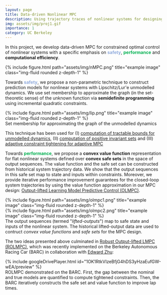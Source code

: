 ```yaml
---
layout: page
title: Data-driven Nonlinear MPC
description: Using trajectory traces of nonlinear systems for designing robust MPC with guarantees 
img: assets/img/proj1.gif
importance: 1
category: UC Berkeley
---
```


In this project, we develop data-driven MPC for constrained optimal control of nonlinear systems with a specific emphasis on <b style='color:#8FAADC;'>safety</b>, <b style='color:#00B050;'>performance</b> and <b>computational efficiency</b>.

<div class="row">
    <div class="col-sm-1 mt-3 mt-sm-0">
    </div>
    <div class="col-sm-10 mt-3 mt-md-0">
        {% include figure.html path="assets/img/nMPC.png" title="example image" class="img-fluid rounded z-depth-1" %}
    </div>
    <div class="col-sm-1 mt-3 mt-sm-0">
    </div>
</div>



Towards <b style='color:#8FAADC;'>safety</b>, we propose a non-parametric technique to construct prediction models for nonlinear systems with Lipschitz/Lur'e unmodelled dynamics. We use set membership to approximate the graph (in the set-theoretic sense) of the unknown function via <b>semidefinite programming</b> using incremental quadratic constraints. 

<div class="row justify-content-sm-center">
    <div class="col-sm-6 mt-3 mt-sm-0">
        {% include figure.html path="assets/img/lip.png" title="example image" class="img-fluid rounded z-depth-1" %}
    </div>
</div>
<div class="caption">
    Set membership for approximating the graph of the unmodelled dynamics
</div>

This technique has been used for (I) <a href="https://arxiv.org/pdf/1910.03719.pdf">computation of tractable bounds for unmodelled dynamics</a>, (II) <a href="https://arxiv.org/pdf/1910.03719.pdf">computation of positive invariant sets</a>  and (III) <a href="https://arxiv.org/pdf/1910.04378.pdf"> adaptive constraint tightening for adaptive MPC</a>


Towards <b style='color:#00B050;'>performance</b>,  we propose a <b>convex value function</b> representation for flat nonlinear systems defined over <b>convex safe sets</b> in the space of output sequences. The value function and the safe set can be constructed from historical system trajectory data. We show that the output sequences in this safe set map to state and inputs within constraints. Moreover, we provide iterative performance improvement guarantees for the closed-loop system trajectories by using the value function approximation in our MPC design: <a href="https://arxiv.org/pdf/2004.05173.pdf">Output-lifted Learning Model Predictive Control (OLMPC)</a>. 

<div class="row justify-content-sm-center">
    <div class="col-sm-8 mt-3 mt-md-0">
        {% include figure.html path="assets/img/olmpc1.png" title="example image" class="img-fluid rounded z-depth-1" %}
    </div>
    <div class="col-sm-4 mt-3 mt-md-0">
        {% include figure.html path="assets/img/olmpc2.png" title="example image" class="img-fluid rounded z-depth-1" %}
    </div>
</div>
<div class="caption">
   The output sequences (termed "<i>lifted-outputs</i>") map to safe state and inputs of the nonlinear system. The historical lifted-output data are used to contruct <i> convex value functions</i> and <i>safe sets</i> for the MPC design.
</div>

The two ideas presented above culminated in <a href="https://arxiv.org/pdf/2303.12127.pdf">Robust Output-lifted LMPC (ROLMPC)</a>, which was recently implemented on the Berkeley Autonomous Racing Car (BARC) in collaboration with <a href="https://www.google.com/url?q=https%3A%2F%2Fwww.linkedin.com%2Fin%2Fedward-zhu%2F&sa=D&sntz=1&usg=AOvVaw0Ne7U1y50EBnLx17dM7UMP">Edward Zhu</a>:

<div class="row">
    <div class="col-sm mt-3 mt-md-0">
        {% include googleDrivePlayer.html id="1OK1RtkVIzeBfjG4hDS3yHzaEufGW-wEA/preview" %}
    </div>
</div>
<div class="caption">
    ROLMPC demonstrated on the BARC. First, the gap between the nominal and true models are quantified to compute tightened constraints. Then, the BARC iteratively constructs the safe set and value function to improve lap times. 
</div>





